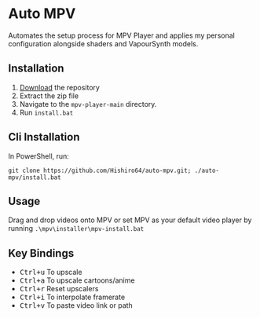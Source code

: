 # Auto MPV

Automates the setup process for MPV Player and applies my personal configuration alongside shaders and VapourSynth models.

## Installation
 1. [Download](https://github.com/Hishiro64/mpv-player/archive/refs/heads/main.zip) the repository
 2. Extract the zip file
 3. Navigate to the `mpv-player-main` directory.
 4. Run ``install.bat``

## Cli Installation
  In PowerShell, run:

````
git clone https://github.com/Hishiro64/auto-mpv.git; ./auto-mpv/install.bat
````

## Usage
   Drag and drop videos onto MPV or set MPV as your default video player by running ``.\mpv\installer\mpv-install.bat``

## Key Bindings  
 - <kbd>Ctrl+u</kbd> To upscale
 - <kbd>Ctrl+a</kbd> To upscale cartoons/anime
 - <kbd>Ctrl+r</kbd> Reset upscalers
 - <kbd>Ctrl+i</kbd> To interpolate framerate
 - <kbd>Ctrl+v</kbd> To paste video link or path 
